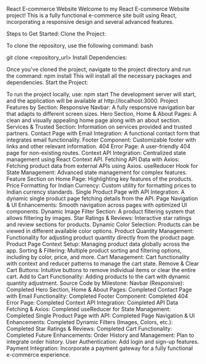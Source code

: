 React E-commerce Website
Welcome to my React E-commerce Website project! This is a fully functional e-commerce site built using React, incorporating a responsive design and several advanced features.

Steps to Get Started:
Clone the Project:

To clone the repository, use the following command:
bash

git clone <repository_url>
Install Dependencies:

Once you've cloned the project, navigate to the project directory and run the command:
npm install
This will install all the necessary packages and dependencies.
Start the Project:

To run the project locally, use:
npm start
The development server will start, and the application will be available at http://localhost:3000.
Project Features by Section:
Responsive Navbar: A fully responsive navigation bar that adapts to different screen sizes.
Hero Section, Home & About Pages: A clean and visually appealing home page along with an about section.
Services & Trusted Section: Information on services provided and trusted partners.
Contact Page with Email Integration: A functional contact form that integrates email functionality.
Footer Component: Customizable footer with links and other relevant information.
404 Error Page: A user-friendly 404 page for non-existing routes.
Context API Integration: Centralized state management using React Context API.
Fetching API Data with Axios: Fetching product data from external APIs using Axios.
useReducer Hook for State Management: Advanced state management for complex features.
Feature Section on Home Page: Highlighting key features of the products.
Price Formatting for Indian Currency: Custom utility for formatting prices to Indian currency standards.
Single Product Page with API Integration: A dynamic single product page fetching details from the API.
Page Navigation & UI Enhancements: Smooth navigation across pages with optimized UI components.
Dynamic Image Filter Section: A product filtering system that allows filtering by images.
Star Ratings & Reviews: Interactive star ratings and review sections for products.
Dynamic Color Selection: Products can be viewed in different available color options.
Product Quantity Management: Functionality for adjusting product quantity directly from the product page.
Product Page Context Setup: Managing product data globally across the app.
Sorting & Filtering: Multiple product sorting and filtering options, including by color, price, and more.
Cart Management: Cart functionality with context and reducer patterns to manage the cart state.
Remove & Clear Cart Buttons: Intuitive buttons to remove individual items or clear the entire cart.
Add to Cart Functionality: Adding products to the cart with dynamic quantity adjustment.
Source Code by Milestone:
Navbar (Responsive): Completed
Hero Section, Home & About Pages: Completed
Contact Page with Email Functionality: Completed
Footer Component: Completed
404 Error Page: Completed
Context API Integration: Completed
API Data Fetching & Axios: Completed
useReducer for State Management: Completed
Single Product Page with API: Completed
Page Navigation & UI Enhancements: Completed
Dynamic Filters (Images, Colors, etc.): Completed
Star Ratings & Reviews: Completed
Cart Functionality: Completed
Future Enhancements:
Order History and Management: Plan to integrate order history.
User Authentication: Add login and sign-up features.
Payment Integration: Incorporate a payment gateway for a fully functional e-commerce experience.
